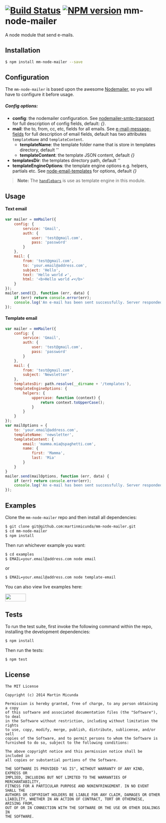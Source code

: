 [![Build Status](https://secure.travis-ci.org/martinmicunda/mm-node-mailer.png)](http://travis-ci.org/martinmicunda/mm-node-mailer) [![NPM version](https://badge.fury.io/js/mm-node-mailer.svg)](http://badge.fury.io/js/mm-node-mailer)
mm-node-mailer
==============

A node module that send e-mails.

## Installation

```bash
$ npm install mm-node-mailer --save
```

## Configuration
The `mm-node-mailer` is based upon the awesome [Nodemailer](https://github.com/andris9/Nodemailer), so you will have to configure it before usage.

##### Config options:
* **config**: the nodemailer configuration. See [nodemailer-smtp-transport](https://github.com/andris9/nodemailer-smtp-transport) for full description of config fields, default: _{}_.
* **mail**: the to, from, cc, etc, fields for all emails. See [e-mail-message-fields](https://github.com/andris9/Nodemailer#e-mail-message-fields) for full description of email fields, default has two attributes `templateName` and `templateContent`.
    * **templateName**: the template folder name that is store in templates directory, default _''_
    * **templateContent**: the template JSON content, default _{}_
* **templatesDir**: the templates directory path, default _''_
* **templateEngineOptions**: the template engine options e.g. helpers, partials etc. See [node-email-templates](https://github.com/niftylettuce/node-email-templates#templating-language-options-eg-ejs-custom-tags) for options, default _{}_

> **Note:** The [`handlebars`](http://handlebarsjs.com/) is use as template engine in this module.

## Usage

#### Text email
```js
var mailer = mmMailer({
    config: {
        service: 'Gmail',
        auth: {
            user: 'test@gmail.com',
            pass: 'password'
        }
    },
    mail: {
        from: 'test@gmail.com',
        to: 'your.email@address.com',
        subject: 'Hello',
        text: 'Hello world ✔',
        html: '<b>Hello world ✔</b>'
    }
});
mailer.send({}, function (err, data) {
    if (err) return console.error(err);
    console.log('An e-mail has been sent successfully. Server responded with "' + data + '"');
});
```

#### Template email
```js
var mailer = mmMailer({
    config: {
        service: 'Gmail',
        auth: {
            user: 'test@gmail.com',
            pass: 'password'
        }
    },
    mail: {
        from: 'test@gmail.com',
        subject: 'Newsletter'
    },
    templatesDir: path.resolve(__dirname + '/templates'),
    templateEngineOptions: {
        helpers: {
            uppercase: function (context) {
                return context.toUpperCase();
            }
        }
    }
});
var mailOptions = {
    to: 'your.email@address.com',
    templateName: 'newsletter',
    templateContent: {
        email: 'mamma.mia@spaghetti.com',
        name: {
            first: 'Mamma',
            last: 'Mia'
        }
    }
}
mailer.send(mailOptions, function (err, data) {
    if (err) return console.error(err);
    console.log('An e-mail has been sent successfully. Server responded with "' + data + '"');
});
```

## Examples
Clone the `mm-node-mailer` repo and then install all dependencies:
```bash
$ git clone git@github.com:martinmicunda/mm-node-mailer.git 
$ cd mm-node-mailer
$ npm install 
```

Then run whichever example you want:
```bash
$ cd examples
$ EMAIL=your.email@address.com node email 
```
or
```bash
$ EMAIL=your.email@address.com node template-email 
```
You can also view live examples here:

<a href="http://runnable.com/U-JRNyWPTT5A010Y/mm-node-mailer-example-for-node-js-nodemailer-email-and-email-templates" target="_blank"><img src="https://runnable.com/external/styles/assets/runnablebtn.png" style="width:67px;height:25px;"></a>

## Tests
To run the test suite, first invoke the following command within the repo, installing the development dependencies:

```bash
$ npm install
```

Then run the tests:

```bash
$ npm test
```

## License

    The MIT License
    
    Copyright (c) 2014 Martin Micunda  

    Permission is hereby granted, free of charge, to any person obtaining a copy
    of this software and associated documentation files (the "Software"), to deal
    in the Software without restriction, including without limitation the rights
    to use, copy, modify, merge, publish, distribute, sublicense, and/or sell
    copies of the Software, and to permit persons to whom the Software is
    furnished to do so, subject to the following conditions:
    
    The above copyright notice and this permission notice shall be included in
    all copies or substantial portions of the Software.
    
    THE SOFTWARE IS PROVIDED "AS IS", WITHOUT WARRANTY OF ANY KIND, EXPRESS OR
    IMPLIED, INCLUDING BUT NOT LIMITED TO THE WARRANTIES OF MERCHANTABILITY,
    FITNESS FOR A PARTICULAR PURPOSE AND NONINFRINGEMENT. IN NO EVENT SHALL THE
    AUTHORS OR COPYRIGHT HOLDERS BE LIABLE FOR ANY CLAIM, DAMAGES OR OTHER
    LIABILITY, WHETHER IN AN ACTION OF CONTRACT, TORT OR OTHERWISE, ARISING FROM,
    OUT OF OR IN CONNECTION WITH THE SOFTWARE OR THE USE OR OTHER DEALINGS IN
    THE SOFTWARE.
